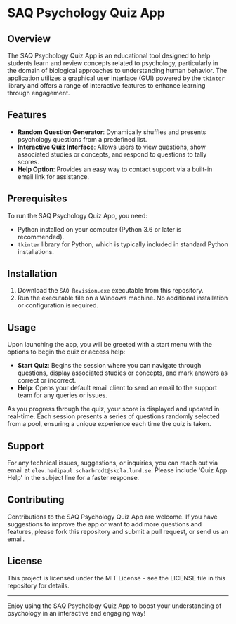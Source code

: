 # SAQ Psychology Quiz App

## Overview
The SAQ Psychology Quiz App is an educational tool designed to help students learn and review concepts related to psychology, particularly in the domain of biological approaches to understanding human behavior. The application utilizes a graphical user interface (GUI) powered by the `tkinter` library and offers a range of interactive features to enhance learning through engagement.

## Features
- **Random Question Generator**: Dynamically shuffles and presents psychology questions from a predefined list.
- **Interactive Quiz Interface**: Allows users to view questions, show associated studies or concepts, and respond to questions to tally scores.
- **Help Option**: Provides an easy way to contact support via a built-in email link for assistance.

## Prerequisites
To run the SAQ Psychology Quiz App, you need:
- Python installed on your computer (Python 3.6 or later is recommended).
- `tkinter` library for Python, which is typically included in standard Python installations.

## Installation
1. Download the `SAQ Revision.exe` executable from this repository.
2. Run the executable file on a Windows machine. No additional installation or configuration is required.

## Usage
Upon launching the app, you will be greeted with a start menu with the options to begin the quiz or access help:
- **Start Quiz**: Begins the session where you can navigate through questions, display associated studies or concepts, and mark answers as correct or incorrect.
- **Help**: Opens your default email client to send an email to the support team for any queries or issues.

As you progress through the quiz, your score is displayed and updated in real-time. Each session presents a series of questions randomly selected from a pool, ensuring a unique experience each time the quiz is taken.

## Support
For any technical issues, suggestions, or inquiries, you can reach out via email at `elev.hadipaul.scharbrodt@skola.lund.se`. Please include 'Quiz App Help' in the subject line for a faster response.

## Contributing
Contributions to the SAQ Psychology Quiz App are welcome. If you have suggestions to improve the app or want to add more questions and features, please fork this repository and submit a pull request, or send us an email.

## License
This project is licensed under the MIT License - see the LICENSE file in this repository for details.

---

Enjoy using the SAQ Psychology Quiz App to boost your understanding of psychology in an interactive and engaging way!
